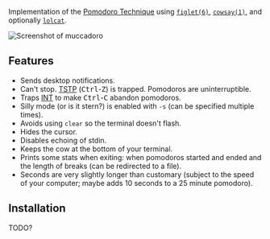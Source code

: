Implementation of the [Pomodoro Technique][wikipedia] using [`figlet(6)`][],
[`cowsay(1)`][], and optionally [`lolcat`][].

![Screenshot of muccadoro](/../media/screenshot.png?raw=true)

[wikipedia]: https://en.wikipedia.org/wiki/Pomodoro_Technique
[`figlet(6)`]: http://www.figlet.org/figlet-man.html
[`cowsay(1)`]: https://linux.die.net/man/1/cowsay
[`lolcat`]: https://github.com/busyloop/lolcat

## Features
*   Sends desktop notifications.
*   Can't stop.  [TSTP][] (<kbd>Ctrl</kbd>-<kbd>Z</kbd>) is trapped.  Pomodoros are
    uninterruptible.
*   Traps [INT][] to make <kbd>Ctrl</kbd>-<kbd>C</kbd> abandon pomodoros.
*   Silly mode (or is it stern?) is enabled with `-s` (can be specified multiple times).
*   Avoids using `clear` so the terminal doesn't flash.
*   Hides the cursor.
*   Disables echoing of stdin.
*   Keeps the cow at the bottom of your terminal.
*   Prints some stats when exiting: when pomodoros started and ended and the length of
    breaks (can be redirected to a file).
*   Seconds are very slightly longer than customary (subject to the speed of your
    computer; maybe adds 10 seconds to a 25 minute pomodoro).

[TSTP]: https://www.gnu.org/software/libc/manual/html_node/Job-Control-Signals
[INT]: https://www.gnu.org/software/libc/manual/html_node/Termination-Signals

## Installation

TODO?

<!-- vim: set tw=90 sts=-1 sw=4 et spell: -->
